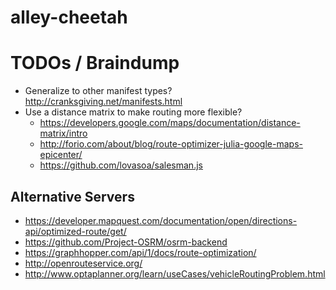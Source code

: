 # alley-cheetah

# TODOs / Braindump

* Generalize to other manifest types? http://cranksgiving.net/manifests.html
* Use a distance matrix to make routing more flexible?
  * https://developers.google.com/maps/documentation/distance-matrix/intro
  * http://forio.com/about/blog/route-optimizer-julia-google-maps-epicenter/
  * https://github.com/lovasoa/salesman.js

## Alternative Servers
* https://developer.mapquest.com/documentation/open/directions-api/optimized-route/get/
* https://github.com/Project-OSRM/osrm-backend
* https://graphhopper.com/api/1/docs/route-optimization/
* http://openrouteservice.org/
* http://www.optaplanner.org/learn/useCases/vehicleRoutingProblem.html
